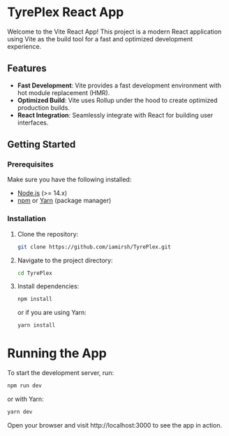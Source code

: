# TyrePlex React App

Welcome to the Vite React App! This project is a modern React application using Vite as the build tool for a fast and optimized development experience.

## Features

- **Fast Development**: Vite provides a fast development environment with hot module replacement (HMR).
- **Optimized Build**: Vite uses Rollup under the hood to create optimized production builds.
- **React Integration**: Seamlessly integrate with React for building user interfaces.

## Getting Started

### Prerequisites

Make sure you have the following installed:

- [Node.js](https://nodejs.org/) (>= 14.x)
- [npm](https://www.npmjs.com/) or [Yarn](https://yarnpkg.com/) (package manager)

### Installation

1. Clone the repository:

   ```bash
   git clone https://github.com/iamirsh/TyrePlex.git
   ```

2. Navigate to the project directory:

   ```bash
   cd TyrePlex
   ```

3. Install dependencies:

   ```bash
   npm install
   ```
   or if you are using Yarn:

   ```bash
   yarn install
   ```
# Running the App
To start the development server, run:
   ```bash
   npm run dev
   ```
   or with Yarn:
   ```bash
   yarn dev
   ```

Open your browser and visit http://localhost:3000 to see the app in action.


